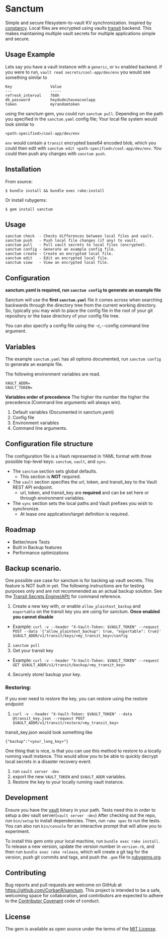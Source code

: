 # Sanctum
Simple and secure filesystem-to-vault KV synchronization. Inspired by [constancy](https://github.com/daveadams/constancy). 
Local files are encrypted using vaults [transit](https://www.vaultproject.io/api/secret/transit/index.html) backend. 
This makes maintaining multiple vault secrets for multiple applications simple and secure.

## Usage Example
Lets say you have a vault instance with a `generic`, or `kv` enabled backend.
if you were to run, `vault read secrets/cool-app/dev/env` you would see something similar to

```
Key                 Value
---                 -----
refresh_interval    768h
db_password         heydudeihaveacoolapp
token               myrandomtoken

```

using the sanctum gem, you could run `sanctum pull`. Depending on the path you specified in the `sanctum.yaml` config file; Your local file system would look similar to
```
<path-specified>/cool-app/dev/env
```
`env` would contain a `transit` encrypted base64 encoded blob, which you could then edit with `sanctum edit <path-specified>/cool-app/dev/env`. You could then push any changes with
`sanctum push`.

## Installation

From source:

    $ bundle install && bundle exec rake:install

Or install rubygems:

    $ gem install sanctum

## Usage
```
sanctum check  - Checks differences between local files and vault.
sanctum push   - Push local file changes (if any) to vault.
sanctum pull   - Pull vault secrets to local files (encrypted).
sanctum config - Generate an example config file.
sanctum create - Create an encrypted local file.
sanctum edit   - Edit an encrypted local file.
sanctum view   - View an encrypted local file.
```


## Configuration
**sanctum.yaml is required, run `sanctum config` to generate an example file**

Sanctum will use the **first `sanctum.yaml`** file it comes across when searching backwards through the directory tree from the current working directory. 
So, typically you may wish to place the config file in the root of your git repository or the base directory of your config file tree.

You can also specify a config file using the -c,--config <filename> command line argument.
## Variables
The example `sanctum.yaml` has all options documented, run `sanctum config` to generate an example file. 

The following environment variables are read.
```
VAULT_ADDR=
VAULT_TOKEN=
```

**Variables order of precedence**
The higher the number the higher the precedence.(Command line arguments will always win).

1. Default variables (Documented in sanctum.yaml)
2. Config file
3. Environment variables
4. Command line arguments.


## Configuration file structure
The configuration file is a Hash represented in YAML format with three possible top-level keys: `sanctum`, `vault`, and `sync`.
* The `sanctum` section sets global defaults. 
  * This section is **NOT** required.
* The `vault` section specifies the url, token, and transit_key to the Vault REST API endpoint.
  * url, token, and transit_key are **required** and can be set here or through environment variables.
* The `sync` section sets the local paths and Vault prefixes you wish to synchronize.
  * At lease one application/target definition is required.

## Roadmap
* Better/more Tests
* Built in Backup features
* Performance optimizations

## Backup scenario.
One possible use case for sanctum is for backing up vault secrets. This feature is NOT built in yet.
The following instructions are for testing purposes only and are not recommended as an actual backup solution.
See the [Transit Secrets Engine(API)](https://www.vaultproject.io/api/secret/transit/index.html) for command reference.

1. Create a new key with, or enable `allow_plaintext_backup` and `exportable` on the transit key you are using for sanctum. **Once enabled  you cannot disable**
  * Example: `curl -v --header "X-Vault-Token: $VAULT_TOKEN" --request POST --data '{"allow_plaintext_backup": true, "exportable": true}' $VAULT_ADDR/v1/transit/keys/<my_transit_key>/config`
2. `sanctum pull` 
3. Get your transit key
  * Example: `curl -v --header "X-Vault-Token: $VAULT_TOKEN" --request GET $VAULT_ADDR/v1/transit/backup/<my_transit_key>`
4. Securely store/ backup your key.

### Restoring:
If you ever need to restore the key, you can restore using the restore endpoint
1. `curl -v --header "X-Vault-Token: $VAULT_TOKEN" --data @transit_key.json --request POST $VAULT_ADDR/v1/transit/restore/<my_transit_key>`

transit_key.json would look something like
```
{"backup":"<your_long_key>"}
```
One thing that is nice, is that you can use this method to restore to a locally running vault instance.
This would allow you to be able to quickly decrypt local secrets in a disaster recovery event.
1. run `vault server -dev`
2. export the new `VAULT_TOKEN` and `$VAULT_ADDR` variables.
3. Restore the key to your locally running vault instance.

## Development
Ensure you have the [vault](https://www.vaultproject.io/downloads.html) binary in your path. Tests need this in order to setup a dev vault server(`vault server -dev`)
After checking out the repo, run `bin/setup` to install dependencies. Then, run `rake spec` to run the tests. You can also run `bin/console` for an interactive prompt that will allow you to experiment.

To install this gem onto your local machine, run `bundle exec rake install`. To release a new version, update the version number in `version.rb`, and then run `bundle exec rake release`, which will create a git tag for the version, push git commits and tags, and push the `.gem` file to [rubygems.org](https://rubygems.org).

## Contributing

Bug reports and pull requests are welcome on GitHub at https://github.com/CorbanR/sanctum. This project is intended to be a safe, welcoming space for collaboration, and contributors are expected to adhere to the [Contributor Covenant](http://contributor-covenant.org) code of conduct.

## License

The gem is available as open source under the terms of the [MIT License](https://opensource.org/licenses/MIT).
